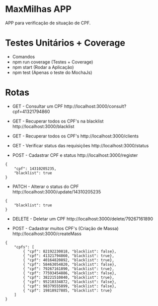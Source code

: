 # MaxMilhas APP

APP para verificação de situação de CPF.

# Testes Unitários + Coverage
- Comandos
- npm run coverage (Testes + Coverage)
- npm start (Rodar a Aplicação)
- npm test (Apenas o teste do MochaJs)

# Rotas
- GET - Consultar um CPF
http://localhost:3000/consult?cpf=41321794860

- GET - Recuperar todos os CPF's na blacklist
http://localhost:3000/blacklist

- GET - Recuperar todos os CPF's
http://localhost:3000/clients

- GET - Verificar status das requisições
http://localhost:3000/status

- POST - Cadastrar CPF e status
http://localhost:3000/register
```body:
{
    "cpf": 14310205235,
    "blacklist": true
}
```

- PATCH - Alterar o status do CPF
http://localhost:3000/update/14310205235
```body:
{
	"blacklist": true
}
```

- DELETE - Deletar um CPF
http://localhost:3000/delete/79267161890

- POST - Cadastrar muitos CPF's (Criação de Massa) 
http://localhost:3000/createMass
``` body:
{
	"cpfs": [
	    { "cpf": 82192230818, "blacklist": false},
	    { "cpf": 41321794860, "blacklist": true},
	    { "cpf": 40164820892, "blacklist": true},
	    { "cpf": 58463054820, "blacklist": false},
	    { "cpf": 79267161890, "blacklist": true},
	    { "cpf": 77593454886, "blacklist": false},
	    { "cpf": 38221510840, "blacklist": true},
	    { "cpf": 95210334872, "blacklist": false},
	    { "cpf": 98379555899, "blacklist": false},
	    { "cpf": 19818927885, "blacklist": true}
	]
}
```
